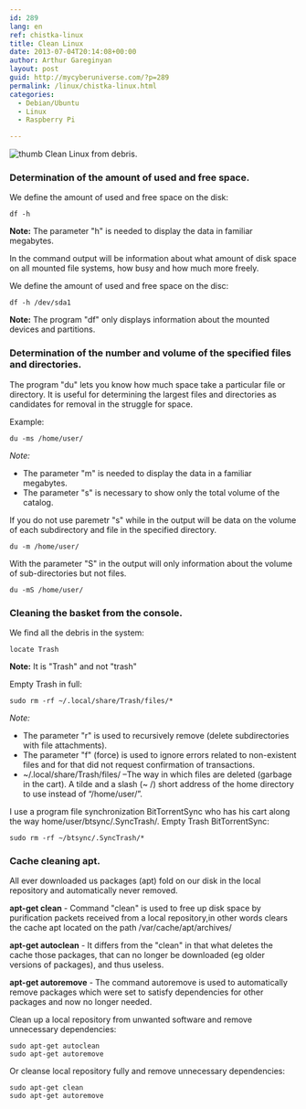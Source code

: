 ```yaml
---
id: 289
lang: en
ref: chistka-linux
title: Clean Linux
date: 2013-07-04T20:14:08+00:00
author: Arthur Gareginyan
layout: post
guid: http://mycyberuniverse.com/?p=289
permalink: /linux/chistka-linux.html
categories:
  - Debian/Ubuntu
  - Linux
  - Raspberry Pi

---
```


![thumb]()
Clean Linux from debris.
 

### Determination of the amount of used and free space.

We define the amount of used and free space on the disk:

```
df -h
```

**Note:**
The parameter "h" is needed to display the data in familiar megabytes.

In the command output will be information about what amount of disk space on all mounted file systems, how busy and how much more freely.

We define the amount of used and free space on the disc:

```
df -h /dev/sda1
```

**Note:**
The program "df" only displays information about the mounted devices and partitions.


### Determination of the number and volume of the specified files and directories.

The program "du" lets you know how much space take a particular file or directory. It is useful for determining the largest files and directories as candidates for removal in the struggle for space.

Example:

```
du -ms /home/user/
```

*Note:*

* The parameter "m" is needed to display the data in a familiar megabytes. 
* The parameter "s" is necessary to show only the total volume of the catalog.

If you do not use paremetr "s" while in the output will be data on the volume of each subdirectory and file in the specified directory.

```
du -m /home/user/
```

With the parameter "S" in the output will only information about the volume of sub-directories but not files. 

```
du -mS /home/user/
```


### Cleaning the basket from the console.

We find all the debris in the system:

```
locate Trash
```

**Note:**
It is "Trash" and not "trash"

Empty Trash in full:

```
sudo rm -rf ~/.local/share/Trash/files/*
```

*Note:*

* The parameter "r" is used to recursively remove (delete subdirectories with file attachments). 
* The parameter "f" (force) is used to ignore errors related to non-existent files and for that did not request confirmation of transactions.
* ~/.local/share/Trash/files/ –The way in which files are deleted (garbage in the cart). A tilde and a slash (~ /) short address of the home directory to use instead of “/home/user/”.

I use a program file synchronization BitTorrentSync who has his cart along the way home/user/btsync/.SyncTrash/.
Empty Trash BitTorrentSync:

```
sudo rm -rf ~/btsync/.SyncTrash/*
```


### Cache cleaning apt.

All ever downloaded us packages (apt) fold on our disk in the local repository and automatically never removed.

**apt-get clean** - Command "clean" is used to free up disk space by purification packets received from a local repository,in other words clears the cache apt located on the path /var/cache/apt/archives/

**apt-get autoclean** - It differs from the "clean" in that what deletes the cache those packages, that can no longer be downloaded (eg older versions of packages), and thus useless.

**apt-get autoremove** - The command autoremove  is used to  automatically remove packages which were set to satisfy dependencies for other packages and  now no longer needed.

Clean up a local repository from unwanted software and remove unnecessary dependencies:

```
sudo apt-get autoclean
sudo apt-get autoremove
```

Or cleanse local repository fully and remove unnecessary dependencies:

```
sudo apt-get clean
sudo apt-get autoremove
```
